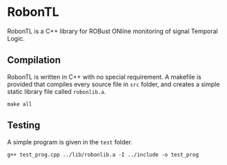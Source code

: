 # RobonTL 

RobonTL is a C++ library for ROBust ONline monitoring of signal Temporal Logic. 

## Compilation

RobonTL is written in C++ with no special requirement. A makefile is provided that compiles every source file in `src` folder, and creates a simple static library file called `robonlib.a`. 
```
make all
```

## Testing

A simple program is given in the `test` folder. 

```
g++ test_prog.cpp ../lib/robonlib.a -I ../include -o test_prog
```
